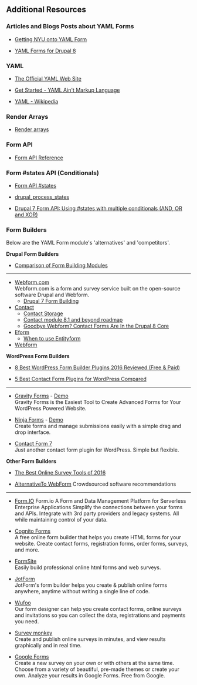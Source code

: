 Additional Resources
--------------------

### Articles and Blogs Posts about YAML Forms

- [Getting NYU onto YAML Form](https://www.fourkitchens.com/blog/article/getting-nyu-yaml-form)

- [YAML Forms for Drupal 8](https://www.gaiaresources.com.au/yaml-forms-drupal-8/)


### YAML

- [The Official YAML Web Site](http://yaml.org)

- [Get Started - YAML Ain't Markup Language](http://www.yaml.org/start.html)

- [YAML - Wikipedia](https://en.wikipedia.org/wiki/YAML)


### Render Arrays

- [Render arrays](https://www.drupal.org/developing/api/8/render/arrays)


### Form API

- [Form API Reference](https://api.drupal.org/api/drupal/developer!topics!forms_api_reference.html/7.x)

### Form \#states API (Conditionals)

- [Form API \#states](https://www.lullabot.com/articles/form-api-states)

- [drupal_process_states](https://api.drupal.org/api/drupal/core%21includes%21common.inc/function/drupal_process_states)

- [Drupal 7 Form API: Using #states with multiple conditionals (AND, OR and XOR)](http://www.metaltoad.com/blog/drupal-7-form-api-using-states-multiple-conditionals-and-or-and-xor)

### Form Builders

Below are the YAML Form module's 'alternatives' and 'competitors'.
 
**Drupal Form Builders**

- [Comparison of Form Building Modules](https://www.drupal.org/node/2083353)

--- 

- [Webform.com](https://www.drupal.org/project/webform)  
   Webform.com is a form and survey service built on the open-source software Drupal and Webform. 
    - [Drupal 7 Form Building](https://www.drupalwatchdog.com/volume-3/issue-2/drupal-7-form-building)
- [Contact](https://www.drupal.org/documentation/modules/contact) 
    - [Contact Storage](https://www.drupal.org/project/contact_storage)
    - [Contact module 8.1 and beyond roadmap](https://www.drupal.org/node/2582955)
    - [Goodbye Webform? Contact Forms Are In the Drupal 8 Core](https://www.ostraining.com/blog/drupal/drupal-8-contact-forms/)
- [Eform](https://www.drupal.org/project/eform)
    - [When to use Entityform](https://www.drupal.org/node/1540680)
- [Webform](https://www.drupal.org/project/webform) 
        
        
**WordPress Form Builders**

- [8 Best WordPress Form Builder Plugins 2016 Reviewed (Free & Paid)](https://85ideas.com/plugins/best-wordpress-form-builder-plugins/)

- [5 Best Contact Form Plugins for WordPress Compared](www.wpbeginner.com/plugins/5-best-contact-form-plugins-for-wordpress-compared/)

---

- [Gravity Forms](http://www.gravityforms.com) - [Demo](http://demo.gravityforms.com/)   
  Gravity Forms is the Easiest Tool to Create Advanced Forms for Your WordPress Powered Website.

- [Ninja Forms](https://ninjaforms.com/) - [Demo](https://three.ninjaforms.com/)  
  Create forms and manage submissions easily with a simple drag and drop interface. 

- [Contact Form 7](http://contactform7.com)  
  Just another contact form plugin for WordPress. Simple but flexible.

**Other Form Builders**
 
- [The Best Online Survey Tools of 2016](http://www.pcmag.com/article2/0,2817,2494737,00.asp)

- [AlternativeTo WebForm](http://alternativeto.net/software/webform/)
  Crowdsourced software recommendations

---

- [Form.IO](https://form.io/)
  Form.io A Form and Data Management Platform for Serverless Enterprise 
  Applications Simplify the connections between your forms and APIs. 
  Integrate with 3rd party providers and legacy systems. 
  All while maintaining control of your data.

- [Cognito Forms](https://www.cognitoforms.com)  
  A free online form builder that helps you create HTML forms for your website. 
  Create contact forms, registration forms, order forms, surveys, and more.

- [FormSite](https://www.formsite.com)  
  Easily build professional online html forms and web surveys. 

- [JotForm](https://jotform.com/)   
  JotForm's form builder helps you create & publish online forms anywhere, 
  anytime without writing a single line of code.

- [Wufoo](https://www.wufoo.com)  
  Our form designer can help you create contact forms, online surveys and 
  invitations so you can collect the data, registrations and payments you need. 
 
- [Survey monkey](https://www.surveymonkey.com)     
  Create and publish online surveys in minutes, and view results graphically and in real time.
 
- [Google Forms](https://www.google.com/forms/about/)    
  Create a new survey on your own or with others at the same time. Choose from 
  a variety of beautiful, pre-made themes or create your own. Analyze your 
  results in Google Forms. Free from Google.

